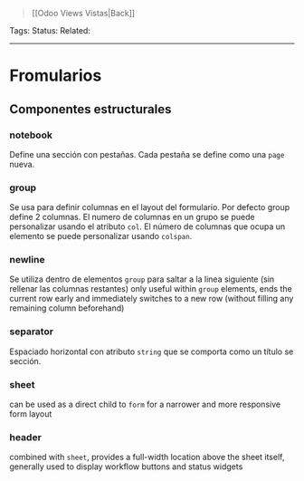 > [[Odoo Views Vistas|Back]]

Tags: 
Status: 
Related: 

___

# Fromularios

## Componentes estructurales

### notebook
Define una sección con pestañas. Cada pestaña se define como una `page` nueva.

### group
Se usa para definir columnas en el layout del formulario. Por defecto group define 2 columnas.
El numero de columnas en un grupo se puede personalizar usando el atributo `col`.
El número de columnas que ocupa un elemento se puede personalizar usando `colspan`.

### newline
Se utiliza dentro de elementos `group` para saltar a la linea siguiente (sin rellenar las columnas restantes)
only useful within `group` elements, ends the current row early and immediately switches to a new row (without filling any remaining column beforehand)

### separator
Espaciado horizontal con atributo `string` que se comporta como un título se sección.

### sheet

can be used as a direct child to `form` for a narrower and more responsive form layout

### header

combined with `sheet`, provides a full-width location above the sheet itself, generally used to display workflow buttons and status widgets